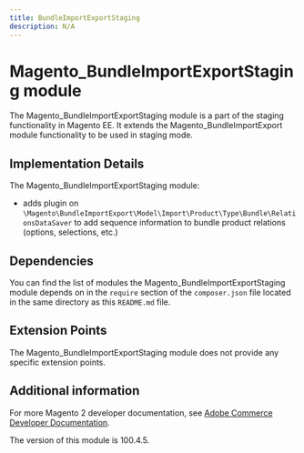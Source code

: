 ```yaml
---
title: BundleImportExportStaging
description: N/A
---
```


# Magento_BundleImportExportStaging module

The Magento_BundleImportExportStaging module is a part of the staging functionality in Magento EE. It extends the Magento_BundleImportExport module functionality to be used in staging mode.

## Implementation Details

The Magento_BundleImportExportStaging module:

- adds plugin on `\Magento\BundleImportExport\Model\Import\Product\Type\Bundle\RelationsDataSaver` to add sequence information to bundle product relations (options, selections, etc.)

## Dependencies

You can find the list of modules the Magento_BundleImportExportStaging module depends on in the `require` section of the `composer.json` file located in the same directory as this `README.md` file.

## Extension Points

The Magento_BundleImportExportStaging module does not provide any specific extension points.

## Additional information

For more Magento 2 developer documentation, see [Adobe Commerce Developer Documentation](https://developer.adobe.com/commerce/docs/).

<InlineAlert slots="text" />
The version of this module is 100.4.5.

